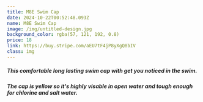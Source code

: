 ```yaml
---
title: M8E Swim Cap
date: 2024-10-22T00:52:48.093Z
name: M8E Swim Cap
image: /img/untitled-design.jpg
background_color: rgba(57, 121, 192, 0.8)
price: 18
link: https://buy.stripe.com/aEU7tF4jP8yXgQ8bIV
class: img
---
```

##### This comfortable long lasting swim cap with get you noticed in the swim. 

##### The cap is yellow so it's highly visable in open water and tough enough for chlorine and salt water.